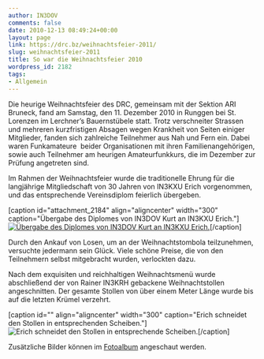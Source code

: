 ```yaml
---
author: IN3DOV
comments: false
date: 2010-12-13 08:49:24+00:00
layout: page
link: https://drc.bz/weihnachtsfeier-2011/
slug: weihnachtsfeier-2011
title: So war die Weihnachtsfeier 2010
wordpress_id: 2182
tags:
- Allgemein
---
```


[](https://drc.bz/wp-content/uploads/2010/12/IMG_5921.jpg)Die heurige Weihnachtsfeier des DRC, gemeinsam mit der Sektion ARI Bruneck, fand am Samstag, den 11. Dezember 2010 in Runggen bei St. Lorenzen im Lerchner’s Bauernstübele statt. Trotz verschneiter Strassen und mehreren kurzfristigen Absagen wegen Krankheit von Seiten einiger Mitglieder, fanden sich zahlreiche Teilnehmer aus Nah und Fern ein. Dabei waren Funkamateure  beider Organisationen mit ihren Familienangehörigen, sowie auch Teilnehmer am heurigen Amateurfunkkurs, die im Dezember zur Prüfung angetreten sind.

Im Rahmen der Weihnachtsfeier wurde die traditionelle Ehrung für die langjährige Mitgliedschaft von 30 Jahren von IN3KXU Erich vorgenommen, und das entsprechende Vereinsdiplom feierlich übergeben.

[caption id="attachment_2184" align="aligncenter" width="300" caption="Übergabe des Diplomes von IN3DOV Kurt an IN3KXU Erich."][![Übergabe des Diplomes von IN3DOV Kurt an IN3KXU Erich.](https://drc.bz/wp-content/uploads/2010/12/IMG_5910-300x225.jpg)](https://drc.bz/wp-content/uploads/2010/12/IMG_5910.jpg)[/caption]

Durch den Ankauf von Losen, um an der Weihnachtstombola teilzunehmen, versuchte jedermann sein Glück. Viele schöne Preise, die von den Teilnehmern selbst mitgebracht wurden, verlockten dazu.

Nach dem exquisiten und reichhaltigen Weihnachtsmenü wurde abschließend der von Rainer IN3KRH gebackene Weihnachtstollen angeschnitten. Der gesamte Stollen von über einem Meter Länge wurde bis auf die letzten Krümel verzehrt.





[caption id="" align="aligncenter" width="300" caption="Erich schneidet den Stollen in entsprechenden Scheiben."]![Erich schneidet den Stollen in entsprechende Scheiben.](https://drc.bz/wp-content/uploads/2010/12/IMG_5921-300x225.jpg)[/caption]

Zusätzliche Bilder können im [Fotoalbum](http://drc.bz/pics/main.php?g2_itemId=2002) angeschaut werden.
